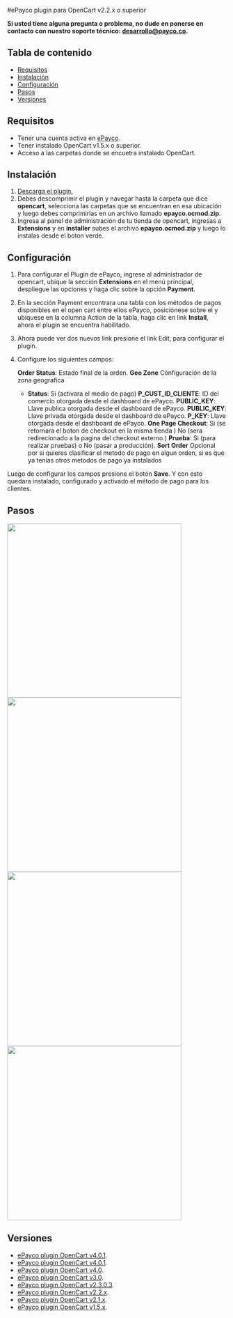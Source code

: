 #ePayco plugin para OpenCart v2.2.x o superior

**Si usted tiene alguna pregunta o problema, no dude en ponerse en contacto con nuestro soporte técnico: desarrollo@payco.co.**

## Tabla de contenido

* [Requisitos](#requisitos)
* [Instalación](#instalación)
* [Configuración](#configuración)
* [Pasos](#pasos)
* [Versiones](#versiones)

## Requisitos

* Tener una cuenta activa en [ePayco](https://pagaycobra.com).
* Tener instalado OpenCart v1.5.x o superior.
* Acceso a las carpetas donde se encuetra instalado OpenCart.

## Instalación

1. [Descarga el plugin.](https://github.com/epayco/Plugin_ePayco_OpenCart/releases)
2. Debes descomprimir el plugin y navegar hasta la carpeta que dice **opencart**, selecciona las carpetas que se encuentran en esa ubicación y luego debes comprimirlas en un archivo llamado **epayco.ocmod.zip**.
3. Ingresa al panel de administración de tu tienda de opencart, ingresas a **Extensions**  y en **installer** subes el archivo **epayco.ocmod.zip** y luego lo instalas desde el boton verde.

## Configuración

1. Para configurar el Plugin de ePayco, ingrese al administrador de opencart, ubique la sección **Extensions** en el menú principal, despliegue las opciones y haga clic sobre la opción **Payment**.
2. En la sección Payment encontrara una tabla con los métodos de pagos disponibles en el open cart entre ellos ePayco, posiciónese sobre el y ubíquese en la columna Action de la tabla, haga clic en link **Install**, ahora el plugin se encuentra habilitado.
3. Ahora puede ver dos nuevos link presione el link Edit, para configurar el plugin.
4. Configure los siguientes campos:

	**Order Status**: Estado final de la orden. 
	**Geo Zone** Cónfiguración de la zona geografica 
	* **Status**: Si (activara el medio de pago)
	**P_CUST_ID_CLIENTE**: ID del comercio otorgada desde el dashboard de ePayco. 
	**PUBLIC_KEY**: Llave publica otorgada desde el dashboard de ePayco.
	**PUBLIC_KEY**: Llave privada otorgada desde el dashboard de ePayco.
	**P_KEY**: Llave otorgada desde el dashboard de ePayco.
	**One Page Checkout**: Si (se retornara el boton de checkout en la misma tienda ) No (sera redirecionado a la pagina del checkout externo.)
	**Prueba**: Si (para realizar pruebas) o No (pasar a producción).
	**Sort Order** Opcional por si quieres clasificar el metodo de pago en algun orden, si es que ya tenias otros metodos de pago ya instalados 

Luego de configurar los campos presione el botón **Save**. Y con esto quedara instalado, configurado y activado el método de pago para los clientes.


## Pasos

<img src="ImgTutorialOpenCart/tuto-1.jpg" width="400px"/>
<img src="ImgTutorialOpenCart/tuto-2.jpg" width="400px"/>
<img src="ImgTutorialOpenCart/tuto-3.jpg" width="400px"/>
<img src="ImgTutorialOpenCart/tuto-4.jpg" width="400px"/>

## Versiones
* [ePayco plugin OpenCart v4.0.1](https://github.com/epayco/Plugin_ePayco_OpenCart/releases/tag/4.0.2).
* [ePayco plugin OpenCart v4.0.1](https://github.com/epayco/Plugin_ePayco_OpenCart/releases/tag/4.0.1).
* [ePayco plugin OpenCart v4.0](https://github.com/epayco/Plugin_ePayco_OpenCart/releases/tag/4.0.0.0).
* [ePayco plugin OpenCart v3.0](https://github.com/epayco/Plugin_ePayco_OpenCart/releases/tag/3.0).
* [ePayco plugin OpenCart v2.3.0.3](https://github.com/epayco/Plugin_ePayco_OpenCart/releases/tag/2.3.0.3).
* [ePayco plugin OpenCart v2.2.x](https://github.com/epayco/Plugin_ePayco_OpenCart/releases/tag/2.2.x).
* [ePayco plugin OpenCart v2.1.x](https://github.com/epayco/Plugin_ePayco_OpenCart/releases/tag/2.1.x).
* [ePayco plugin OpenCart v1.5.x](https://github.com/epayco/Plugin_ePayco_OpenCart/releases/tag/1.5.x).

